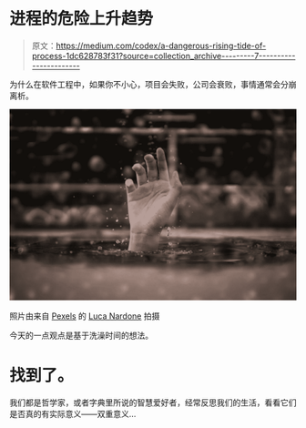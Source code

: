 # 进程的危险上升趋势

> 原文：<https://medium.com/codex/a-dangerous-rising-tide-of-process-1dc628783f31?source=collection_archive---------7----------------------->

为什么在软件工程中，如果你不小心，项目会失败，公司会衰败，事情通常会分崩离析。

![](img/d4c00887bbdd87bc87f07025e018f787.png)

照片由来自 [Pexels](https://www.pexels.com/photo/person-drowning-in-water-3651632/?utm_content=attributionCopyText&utm_medium=referral&utm_source=pexels) 的 [Luca Nardone](https://www.pexels.com/@lucanardone?utm_content=attributionCopyText&utm_medium=referral&utm_source=pexels) 拍摄

今天的一点观点是基于洗澡时间的想法。

# 找到了。

我们都是哲学家，或者字典里所说的智慧爱好者，经常反思我们的生活，看看它们是否真的有实际意义——双重意义…
